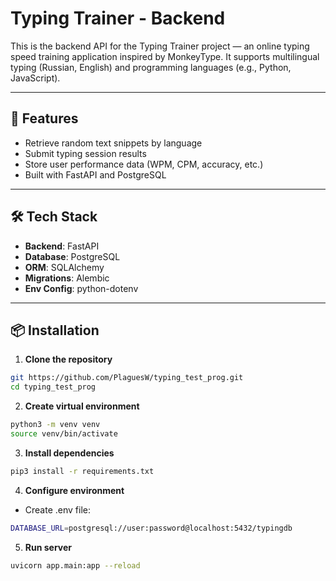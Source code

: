 # Typing Trainer - Backend

This is the backend API for the Typing Trainer project — an online typing speed training application inspired by MonkeyType. It supports multilingual typing (Russian, English) and programming languages (e.g., Python, JavaScript).

---

## 🚀 Features

- Retrieve random text snippets by language
- Submit typing session results
- Store user performance data (WPM, CPM, accuracy, etc.)
- Built with FastAPI and PostgreSQL

---

## 🛠️ Tech Stack

- **Backend**: FastAPI
- **Database**: PostgreSQL
- **ORM**: SQLAlchemy
- **Migrations**: Alembic
- **Env Config**: python-dotenv

---

## 📦 Installation

1. **Clone the repository**
```bash
git https://github.com/PlaguesW/typing_test_prog.git
cd typing_test_prog
```

2. **Create virtual environment**
```bash
python3 -m venv venv
source venv/bin/activate
```

3. **Install dependencies**
```bash
pip3 install -r requirements.txt
```

4. **Configure environment**
- Create .env file:
```bash
DATABASE_URL=postgresql://user:password@localhost:5432/typingdb
```

5. **Run server**
```bash
uvicorn app.main:app --reload
```